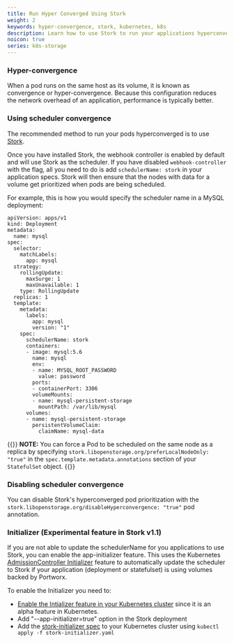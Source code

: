 ```yaml
---
title: Run Hyper Converged Using Stork
weight: 2
keywords: hyper-convergence, stork, kubernetes, k8s
description: Learn how to use Stork to run your applications hyperconverged with their data
noicon: true
series: k8s-storage
---
```


### Hyper-convergence

When a pod runs on the same host as its volume, it is known as convergence or hyper-convergence. Because this configuration reduces the network overhead of an application, performance is typically better.

### Using scheduler convergence

The recommended method to run your pods hyperconverged is to use [Stork](/portworx-install-with-kubernetes/storage-operations/stork).

Once you have installed Stork, the webhook controller is enabled by default and will use Stork as the scheduler. If you have disabled `webhook-controller` with the flag, all you need to do is add `schedulerName: stork` in your application specs. Stork will then ensure that the nodes with data for a volume get prioritized when pods are being scheduled.

For example, this is how you would specify the scheduler name in a MySQL deployment:

```text
apiVersion: apps/v1
kind: Deployment
metadata:
  name: mysql
spec:
  selector:
    matchLabels:
      app: mysql
  strategy:
    rollingUpdate:
      maxSurge: 1
      maxUnavailable: 1
    type: RollingUpdate
  replicas: 1
  template:
    metadata:
      labels:
        app: mysql
        version: "1"
    spec:
      schedulerName: stork
      containers:
      - image: mysql:5.6
        name: mysql
        env:
        - name: MYSQL_ROOT_PASSWORD
          value: password
        ports:
        - containerPort: 3306
        volumeMounts:
        - name: mysql-persistent-storage
          mountPath: /var/lib/mysql
      volumes:
      - name: mysql-persistent-storage
        persistentVolumeClaim:
          claimName: mysql-data
```

{{<info>}}
**NOTE:** You can force a Pod to be scheduled on the same node as a replica by specifying `stork.libopenstorage.org/preferLocalNodeOnly: "true"` in the `spec.template.metadata.annotations` section of your `StatefulSet` object.
{{</info>}}


### Disabling scheduler convergence
You can disable Stork's hyperconverged pod prioritization with the `stork.libopenstorage.org/disableHyperconvergence: "true"` pod annotation.

### Initializer (Experimental feature in Stork v1.1)

If you are not able to update the schedulerName for you applications to use
Stork, you can enable the app-initializer feature. This uses the Kubernetes
[AdmissionController Initializer](https://kubernetes.io/docs/reference/access-authn-authz/extensible-admission-controllers/#initializers)
feature to automatically update the scheduler to Stork if your application
(deployment or statefulset) is using volumes backed by Portworx.

To enable the Initializer you need to:
* [Enable the Intializer feature in your Kubernetes cluster](https://kubernetes.io/docs/reference/access-authn-authz/extensible-admission-controllers/#enable-initializers-alpha-feature) since it is an alpha feature in Kubernetes.
* Add "--app-initializer=true" option in the Stork deployment
* Add the [stork-initializer spec](https://raw.githubusercontent.com/libopenstorage/stork/master/specs/stork-initializer.yaml) to your Kubernetes cluster using `kubectl apply -f stork-initializer.yaml`
